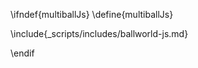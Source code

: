 \ifndef{multiballJs}
\define{multiballJs}

\include{_scripts/includes/ballworld-js.md}
<script src="\scriptsDir/ballworld/multiball.js"></script>


\endif
